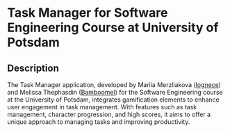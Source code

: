 # Task Manager for Software Engineering Course at University of Potsdam

## Description

The Task Manager application, developed by Mariia Merzliakova ([lognece](https://github.com/lognece/)) and Melissa Thephasdin ([Bamboomel](https://github.com/Bamboomel)) for the Software Engineering course at the University of Potsdam, integrates gamification elements to enhance user engagement in task management. With features such as task management, character progression, and high scores, it aims to offer a unique approach to managing tasks and improving productivity.
